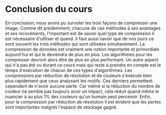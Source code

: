 # Conclusion du cours
En conclusion, nous avons pu survoler les trois façons de compresser une image. Comme dit prédemment, chacune de ces méthodes à ses avantages et ses incovénients, l'important est de savoir quel type de compression il est nécessaire d'utiliser et quand. Il faut aussi savoir que de nos jours ce sont souvent les trois méthodes qui sont utilisées simultanément. La compression de données est vraiment une notion importante et primordiale aujourd'hui et qui le deviendra de plus en plus. Les algorithmes pour les compresser devront alors être de plus en plus performant. Un autre aspect qui n'a pas été vu durant ce cours mais qui reste à prendre en compte est le temps d'exécution de chacun de ces types d'algortihmes. Les compressions par réduction de résolution et de couleurs s'exécute bien plus rapidement que ceux analysant les motifs. Ces derniers permettent cependant de n'avoir aucune perte. Car même si la réduction du nombre de couleur ne semble pas toujours avoir un impact, cela réduit quand même le nuancier à au plus 1% des couleurs qu'un humain peut percevoir. Enfin, pour la compression par réduction de résolution il est évident que les pertes sont importantes malgrés l'espace de stockage gagné.